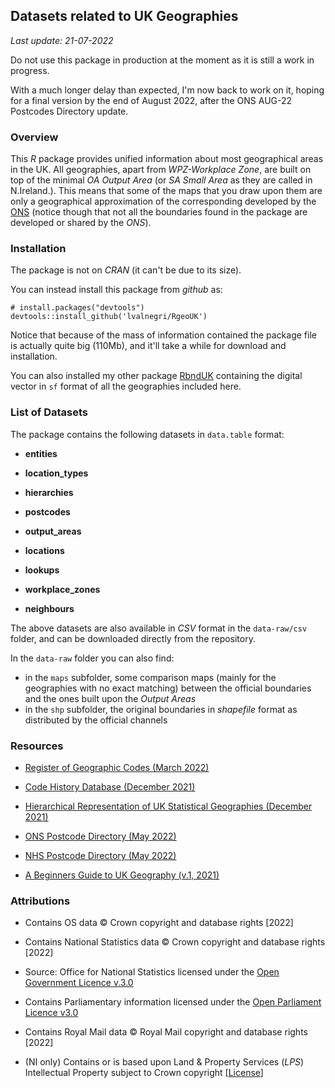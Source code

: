 ## Datasets related to UK Geographies

*Last update: 21-07-2022*

Do not use this package in production at the moment as it is still a work in progress. 

With a much longer delay than expected, I'm now back to work on it, hoping for a final version by the end of August 2022, after the ONS AUG-22 Postcodes Directory update.

### Overview
This *R* package provides unified information about most geographical areas in the UK. All geographies, apart from *WPZ-Workplace Zone*, are built on top of the minimal *OA Output Area* (or *SA Small Area* as they are called in N.Ireland.). This means that some of the maps that you draw upon them are only a geographical approximation of the corresponding developed by the [ONS](https://geoportal.statistics.gov.uk/) (notice though that not all the boundaries found in the package are developed or shared by the *ONS*).


### Installation
The package is not on *CRAN* (it can't be due to its size). 

You can instead install this package from *github* as:
```
# install.packages("devtools")
devtools::install_github('lvalnegri/RgeoUK')
```

Notice that because of the mass of information contained the package file is actually quite big (110Mb), and it'll take a while for download and installation.

You can also installed my other package [RbndUK](https://github.com/lvalnegri/RbndUK) containing the digital vector in `sf` format of all the geographies included here.


### List of Datasets

The package contains the following datasets in `data.table` format:

 - **entities**
 
 - **location_types**
 
 - **hierarchies** 
 
 - **postcodes**
 
 - **output_areas**
 
 - **locations** 
 
 - **lookups**
 
 - **workplace_zones**
 
 - **neighbours** 
 
 The above datasets are also available in *CSV* format in the `data-raw/csv` folder, and can be downloaded directly from the repository. 
 
 In the `data-raw` folder you can also find:
 - in the `maps` subfolder, some comparison maps (mainly for the geographies with no exact matching) between the official boundaries and the ones built upon the *Output Areas*
 - in the `shp` subfolder, the original boundaries in *shapefile* format as distributed by the official channels
 

### Resources

 - [Register of Geographic Codes (March 2022)](https://geoportal.statistics.gov.uk/search?collection=Dataset&sort=-created&tags=all(PRD_RGC))
 
 - [Code History Database (December 2021)](https://geoportal.statistics.gov.uk/search?collection=Dataset&sort=-created&tags=all(PRD_CHD))
 
 - [Hierarchical Representation of UK Statistical Geographies (December 2021)](https://geoportal.statistics.gov.uk/documents/ons::hierarchical-representation-of-uk-statistical-geographies-december-2021/about)

 - [ONS Postcode Directory (May 2022)](https://geoportal.statistics.gov.uk/search?collection=Dataset&sort=-created&tags=all(PRD_ONSPD))

 - [NHS Postcode Directory (May 2022)](https://geoportal.statistics.gov.uk/search?collection=Dataset&sort=-created&tags=all(PRD_NHSPD))

 - [A Beginners Guide to UK Geography (v.1, 2021)](https://geoportal.statistics.gov.uk/documents/ons::a-beginners-guide-to-uk-geography-2021-v1-0/about)


### Attributions

 - Contains OS data © Crown copyright and database rights [2022] 
 
 - Contains National Statistics data © Crown copyright and database rights [2022] 
 
 - Source: Office for National Statistics licensed under the [Open Government Licence v.3.0](http://www.nationalarchives.gov.uk/doc/open-government-licence/version/3/)

 - Contains Parliamentary information licensed under the [Open Parliament Licence v3.0](https://www.parliament.uk/site-information/copyright/open-parliament-licence/)

 - Contains Royal Mail data © Royal Mail copyright and database rights [2022] 

 - (NI only) Contains or is based upon Land & Property Services (*LPS*) Intellectual Property subject to Crown copyright [[License](https://www.ons.gov.uk/file?uri=/methodology/geography/licences/lpsenduserlicenceoct11_tcm77-278044.doc)]
